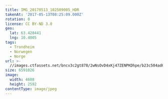 ```yaml
---
title: IMG_20170513_102509005_HDR
takenAt: '2017-05-13T08:25:09.000Z'
rotation: 0
license: CC BY-ND 3.0
geo:
  lat: 63.428441
  lng: 10.4005
tags:
  - Trondheim
  - Norwegen
  - Norge
url: >-
  //images.ctfassets.net/bncv3c2gt878/2wNsOvD4xKj47ZENPKDhpe/b23c504ad64a4ccc0a448982c4ef2299/img_20170513_102509005_hdr_34519996741_o
size: 6591026
image:
  width: 4608
  height: 2592
contentType: image/jpeg
---
```


